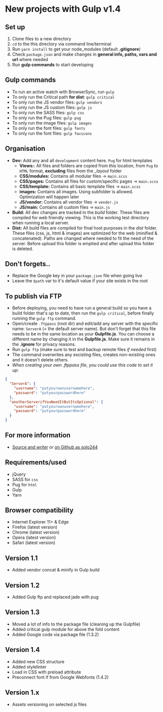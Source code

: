 # New projects with Gulp v1.4

## Set up
1. Clone files to a new directory
2. `cd` to the this directory via command line/terminal
3. Run `yarn install` to get your node_modules (default **.gitignore**)
4. Check `package.json` and make changes in **general info, paths, vars and url** where needed
5. Run **gulp commands** to start developing

## Gulp commands
- To run an active watch with BrowserSync, run `gulp`
- To only run the Critical path **for dist**: `gulp critical`
- To only run the JS vendor files: `gulp vendors`
- To only run the JS custom files: `gulp js`
- To only run the SASS files: `gulp css`
- To only run the Pug files: `gulp pug`
- To only run the image files: `gulp images`
- To only run the font files: `gulp fonts`
- To only run the font files: `gulp favicons`

## Organisation
- **Dev:** Add any and all `development` content here. `Pug` for html templates
  - **Views:**: All files and folders are copied from this location, from `Pug` to `HTML` format, **excluding** files from the  *_layout* folder
  - **CSS/modules:** Contains all modular files -> `main.scss`
  - **CSS/pages:** Contains all files for custom/specific pages -> `main.scss`
  - **CSS/template:** Contains all basic template files -> `main.scss`
  - **images:** Contains all images. Using subfolder is allowed. Optimization will happen later
  - **JS/vendor:** Contains all vendor files -> `vendor.js`
  - **JS/main:** Contains all custom files -> `main.js`
- **Build:** All dev changes are tracked in the *build* folder. These files are compiled for web friendly viewing. This is the working test directory when running a local server.
- **Dist:** All build files are compiled for final host purposes in the *dist* folder. These files (css, js, html & images) are optimized for the web (minified & concatenated). Paths are changed where needed to fit the need of the server. Before upload this folder is emptied and after upload this folder is deleted.

## Don't forgets..
- Replace the Google key in your `package.json` file when going live
- Leave the `$path` var to it's default value if your site exists in the root

## To publish via FTP
- Before deploying, you need to have run a general build so you have a build folder that's up to date, then run the `gulp critical`, before finally running the `gulp ftp` command.
- Open/create `.ftppass` (root dir) and edit/add any server with the specific name: `ServerA` (= the default server name). But don't forget that this file needs to be in the same location as your **Gulpfile.js**. You can choose a different name by changing it in the **Gulpfile.js**. Make sure it remains in the **.ignore** for privacy reasons.
- Run `gulp ftp` (make sure to test and backup remote files _if needed_ first)
- The command overwrites any excisting files, creates non-existing ones and it doesn't delete others.
- _When creating your own .ftppass file, you could use this code to set it up:_
```json
{
  "ServerA": {
    "username": "putyourownusernamehere",
    "password": "putyourpasswordhere"
  },
  "anotherServerifYouNeedItButItsOptional": {
    "username": "putyourownusernamehere",
    "password": "putyourpasswordhere"
  }
}
```

## For more information
- [Source and writer](http://kenvandamme.be/) or [on Github as solo244](https://github.com/solo244)

## Requirements/used
- jQuery
- SASS for `css`
- Pug for `html`
- Gulp
- Yarn

## Browser compatibility
- Internet Explorer 11+ & Edge
- Firefox (latest version)
- Chrome (latest version)
- Opera (latest version)
- Safari (latest version)

## Version 1.1
- Added vendor concat & minify in Gulp build

## Version 1.2
- Added Gulp ftp and replaced jade with pug

## Version 1.3
- Moved a lot of info to the package file (cleaning up the Gulpfile)
- Added critical gulp module for above the fold content
- Added Google code via package file (1.3.2)

## Version 1.4
- Added new CSS structure
- Added stylelinter
- Load in CSS with preload attribute
- Preconnect font if from Google Webfonts (1.4.2)

## Version 1.x
- Assets versioning on selected js files